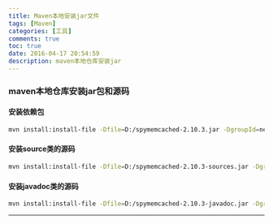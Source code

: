 ```yaml
---
title: Maven本地安装jar文件
tags: [Maven]
categories: [工具]
comments: true
toc: true
date: 2016-04-17 20:54:59
description: maven本地仓库安装jar
---
```


###  maven本地仓库安装jar包和源码

#### 安装依赖包
``` bash
mvn install:install-file -Dfile=D:/spymemcached-2.10.3.jar -DgroupId=net.spy -DartifactId=spymemcached -Dversion=2.10.3 -Dpackaging=jar
```
#### 安装source类的源码
```bash
mvn install:install-file -Dfile=D:/spymemcached-2.10.3-sources.jar -DgroupId=net.spy -DartifactId=spymemcached -Dversion=2.10.3 -Dpackaging=jar -Dclassifier=sources
```

#### 安装javadoc类的源码
```bash
mvn install:install-file -Dfile=D:/spymemcached-2.10.3-javadoc.jar -DgroupId=net.spy -DartifactId=spymemcached -Dversion=2.10.3 -Dpackaging=jar -Dclassifier=javadoc
```
---

